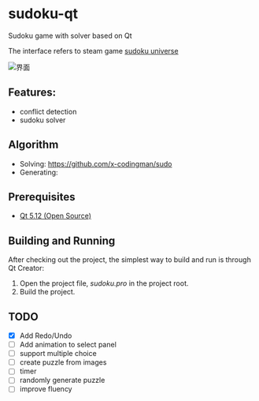 # sudoku-qt

Sudoku game with solver based on Qt

The interface refers to steam game [sudoku universe]()

![界面](https://github.com/joechenrh/sudoku-qt/blob/master/images/screenshot.png)

## Features:

- conflict detection
- sudoku solver

## Algorithm

- Solving: https://github.com/x-codingman/sudo
- Generating: 

## Prerequisites

-   [Qt 5.12 (Open Source)](https://www.qt.io/download)

## Building and Running

After checking out the project, the simplest way to build and run is through Qt Creator:

1. Open the project file, *sudoku.pro* in the project root.
2. Build the project.

## TODO

- [x] Add Redo/Undo
- [ ] Add animation to select panel
- [ ] support multiple choice
- [ ] create puzzle from images
- [ ] timer
- [ ] randomly generate puzzle
- [ ] improve fluency
